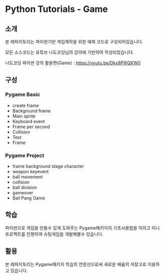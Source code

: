 # Python Tutorials - Game
## 소개
본 레파지토리는 파이썬기반 게임제작을 위한 예제 코드로 구성되어있습니다.

모든 소스코드는 유튜브 나도코딩님의 강의에 기반하여 작성되었습니다.

나도코딩 파이썬 강의 활용편(Game) : https://youtu.be/Dkx8Pl6QKW0
## 구성
### Pygame Basic
- create frame
- Background frame
- Main sprite
- Keyboard event
- Frame per second
- Collision
- Text
- Frame
### Pygame Project
- frame background stage character
- weapon keyevent
- ball movement
- collision
- ball division
- gameover
- Ball Pang Game
## 학습
파이썬으로 게임을 만들수 있게 도와주는 Pygame패키지의 기초사용법을 익히고 미니 프로젝트를 진행하여 슈팅게임을 개발해볼수 있습니다.
## 활용
본 레파지토리는 Pygame패키지 학습의 연장선으로써 새로운 배움의 저장고로 이용하고 있습니다.
